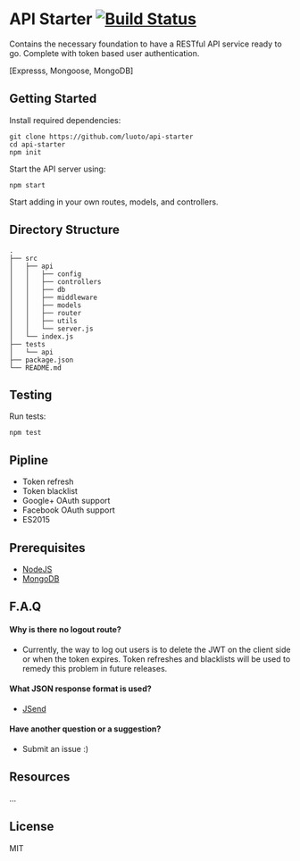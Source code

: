 # API Starter [![Build Status](https://travis-ci.org/luoto/api-starter.svg?branch=master)](https://travis-ci.org/luoto/api-starter)
Contains the necessary foundation to have a RESTful API service ready to go. Complete with token based user authentication.

[Expresss, Mongoose, MongoDB]

## Getting Started
Install required dependencies:
```
git clone https://github.com/luoto/api-starter
cd api-starter
npm init
```
Start the API server using:
```
npm start
```

Start adding in your own routes, models, and controllers.

## Directory Structure
```
.
├── src
│   ├── api
│   │   ├── config
│   │   ├── controllers
│   │   ├── db
│   │   ├── middleware
│   │   ├── models
│   │   ├── router
│   │   ├── utils
│   │   └── server.js
│   └── index.js
├── tests
│   └── api
├── package.json
└── README.md
```

## Testing
Run tests:
```
npm test
```

## Pipline
* Token refresh
* Token blacklist
* Google+ OAuth support
* Facebook OAuth support
* ES2015

## Prerequisites
 * [NodeJS](https://nodejs.org/en/)
 * [MongoDB](https://www.mongodb.org/downloads#production)

## F.A.Q
#### Why is there no logout route?
  * Currently, the way to log out users is to delete the JWT on the client side or when the token expires. Token refreshes and blacklists will be used to remedy this problem in future releases.

#### What JSON response format is used?
  * [JSend](https://labs.omniti.com/labs/jsend)

#### Have another question or a suggestion?
  * Submit an issue :)

## Resources
...

## License
MIT
